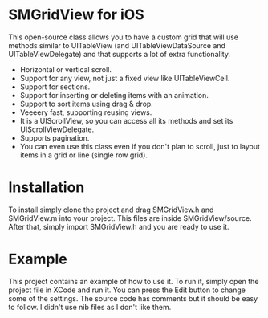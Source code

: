 SMGridView for iOS
====================

This open-source class allows you to have a custom grid that will use methods similar to UITableView (and UITableViewDataSource and UITableViewDelegate) and that supports a lot of extra functionality.

* Horizontal or vertical scroll.
* Support for any view, not just a fixed view like UITableViewCell.
* Support for sections.
* Support for inserting or deleting items with an animation.
* Support to sort items using drag & drop.
* Veeeery fast, supporting reusing views.
* It is a UIScrollView, so you can access all its methods and set its UIScrollViewDelegate.
* Supports pagination.
* You can even use this class even if you don't plan to scroll, just to layout items in a grid or line (single row grid).

# Installation

To install simply clone the project and drag SMGridView.h and SMGridView.m into your project. This files are inside SMGridView/source. After that, simply import SMGridView.h and you are ready to use it. 

# Example

This project contains an example of how to use it. To run it, simply open the project file in XCode and run it. You can press the Edit button to change some of the settings. The source code has comments but it should be easy to follow. I didn't use nib files as I don't like them.